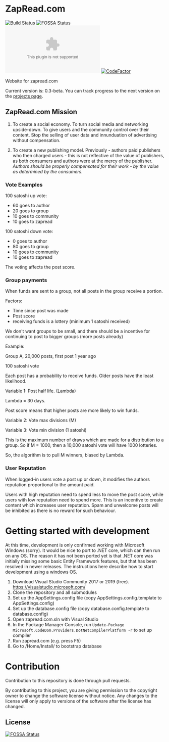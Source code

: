 # ZapRead.com

[![Build Status](https://dev.azure.com/horndev/Coinpanic/_apis/build/status/ZapRead-ASP.NET-CI?branchName=master)](https://dev.azure.com/horndev/Coinpanic/_build/latest?definitionId=2&branchName=master)
[![FOSSA Status](https://app.fossa.io/api/projects/git%2Bgithub.com%2FHorndev%2Fzapread.com.svg?type=shield)](https://app.fossa.io/projects/git%2Bgithub.com%2FHorndev%2Fzapread.com?ref=badge_shield)
[![BCH compliance](https://bettercodehub.com/edge/badge/Horndev/zapread.com?branch=master)](https://bettercodehub.com/)
[![CodeFactor](https://www.codefactor.io/repository/github/horndev/zapread.com/badge/master)](https://www.codefactor.io/repository/github/horndev/zapread.com/overview/master)

Website for zapread.com

Current version is: 0.3-beta.  You can track progress to the next version on the [projects page](https://github.com/Horndev/zapread.com/projects).

## ZapRead.com Mission

1) To create a social economy.  To turn social media and networking upside-down.  To give users and the community control over their content.  Stop the selling of user data and innunduation of advertising without compensation.

2) To create a new publishing model.  Previously - authors paid publishers who then charged users - this is not reflective of the value of publishers, as both consumers and authors were at the mercy of the publisher.  *Authors should be properly compensated for their work - by the value as determined by the consumers.*

### Vote Examples

100 satoshi up vote:

* 60 goes to author
* 20 goes to group
* 10 goes to community
* 10 goes to zapread

100 satoshi down vote:

* 0 goes to author
* 80 goes to group
* 10 goes to community
* 10 goes to zapread

The voting affects the post score. 

### Group payments

When funds are sent to a group, not all posts in the group receive a portion.

Factors: 

* Time since post was made
* Post score
* receiving funds is a lottery (minimum 1 satoshi received)

We don't want groups to be small, and there should be a incentive for continuing to post to bigger groups (more posts already)

Example:

Group A, 20,000 posts, first post 1 year ago

100 satoshi vote

Each post has a probability to receive funds.  Older posts have the least likelihood.

Variable 1:  Post half life.  (Lambda)

Lambda = 30 days.

Post score means that higher posts are more likely to win funds.

Variable 2:  Vote max divisions (M)

Variable 3:  Vote min division (1 satoshi)

This is the maximum number of draws which are made for a distribution to a group.  So if M = 1000, then a 10,000 satoshi vote will have 1000 lotteries.

So, the algorithm is to pull M winners, biased by Lambda.

### User Reputation

When logged-in users vote a post up or down, it modifies the authors reputation proportional to the amount paid.

Users with high reputation need to spend less to move the post score, while users with low reputation need to spend more.  This is an incentive to create content which increases user reputation.  Spam and unwelcome posts will be inhibited as there is no reward for such behaviour.

# Getting started with development

At this time, development is only confirmed working with Microsoft Windows (sorry).  It would be nice to port to .NET core, which can then run on any OS.  The reason it has not been ported yet is that .NET core was initially missing some basic Entity Framework features, but that has been resolved in newer releases.  The instructions here describe how to start development using a windows OS.

1.  Download Visual Studio Community 2017 or 2019 (free).  https://visualstudio.microsoft.com/
1.  Clone the repository and all submodules
1.  Set up the AppSettings.config file (copy AppSettings.config.template to AppSettings.config)
1.  Set up the database.config file (copy database.config.template to database.config)
1.  Open zapread.com.sln with Visual Studio
1.  In the Package Manager Console, run `Update-Package Microsoft.CodeDom.Providers.DotNetCompilerPlatform -r` to set up compiler
1.  Run zapread.com (e.g. press F5)
1.  Go to /Home/Install/ to bootstrap database

# Contribution

Contribution to this repository is done through pull requests.  

By contributing to this project, you are giving permission to the copyright owner to change the software license without notice.  Any changes to the license will only apply to versions of the software after the license has changed.

## License

[![FOSSA Status](https://app.fossa.io/api/projects/git%2Bgithub.com%2FHorndev%2Fzapread.com.svg?type=large)](https://app.fossa.io/projects/git%2Bgithub.com%2FHorndev%2Fzapread.com?ref=badge_large)
